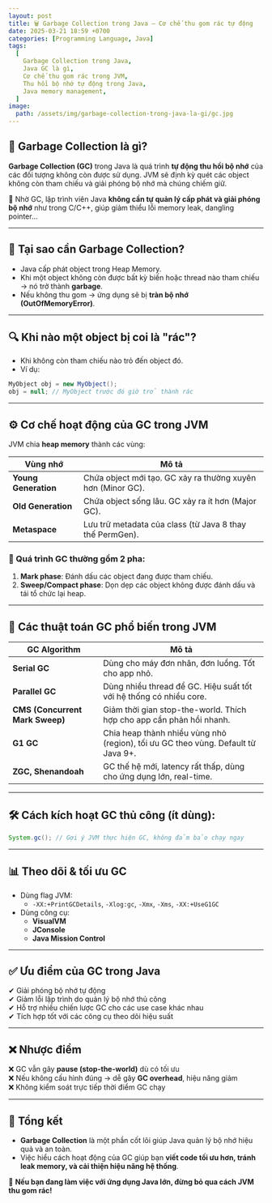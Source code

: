 ```yaml
---
layout: post
title: 🗑️ Garbage Collection trong Java – Cơ chế thu gom rác tự động
date: 2025-03-21 18:59 +0700
categories: [Programming Language, Java]
tags:
  [
    Garbage Collection trong Java,
    Java GC là gì,
    Cơ chế thu gom rác trong JVM,
    Thu hồi bộ nhớ tự động trong Java,
    Java memory management,
  ]
image:
  path: /assets/img/garbage-collection-trong-java-la-gi/gc.jpg
---
```


## 🎯 Garbage Collection là gì?
**Garbage Collection (GC)** trong Java là quá trình **tự động thu hồi bộ nhớ** của các đối tượng không còn được sử dụng. JVM sẽ định kỳ quét các object không còn tham chiếu và giải phóng bộ nhớ mà chúng chiếm giữ.

📌 Nhờ GC, lập trình viên Java **không cần tự quản lý cấp phát và giải phóng bộ nhớ** như trong C/C++, giúp giảm thiểu lỗi memory leak, dangling pointer...

---

## 🧠 Tại sao cần Garbage Collection?
- Java cấp phát object trong Heap Memory.
- Khi một object không còn được bất kỳ biến hoặc thread nào tham chiếu → nó trở thành **garbage**.
- Nếu không thu gom → ứng dụng sẽ bị **tràn bộ nhớ (OutOfMemoryError)**.

---

## 🔍 Khi nào một object bị coi là "rác"?
- Khi không còn tham chiếu nào trỏ đến object đó.
- Ví dụ:
```java
MyObject obj = new MyObject();
obj = null; // MyObject trước đó giờ trở thành rác
```

---

## ⚙️ Cơ chế hoạt động của GC trong JVM
JVM chia **heap memory** thành các vùng:

| Vùng nhớ      | Mô tả |
|---------------|------|
| **Young Generation** | Chứa object mới tạo. GC xảy ra thường xuyên hơn (Minor GC). |
| **Old Generation**   | Chứa object sống lâu. GC xảy ra ít hơn (Major GC). |
| **Metaspace**        | Lưu trữ metadata của class (từ Java 8 thay thế PermGen). |

### 📌 Quá trình GC thường gồm 2 pha:
1. **Mark phase**: Đánh dấu các object đang được tham chiếu.
2. **Sweep/Compact phase**: Dọn dẹp các object không được đánh dấu và tái tổ chức lại heap.

---

## 🔧 Các thuật toán GC phổ biến trong JVM

| GC Algorithm       | Mô tả |
|---------------------|------|
| **Serial GC**       | Dùng cho máy đơn nhân, đơn luồng. Tốt cho app nhỏ. |
| **Parallel GC**     | Dùng nhiều thread để GC. Hiệu suất tốt với hệ thống có nhiều core. |
| **CMS (Concurrent Mark Sweep)** | Giảm thời gian stop-the-world. Thích hợp cho app cần phản hồi nhanh. |
| **G1 GC**           | Chia heap thành nhiều vùng nhỏ (region), tối ưu GC theo vùng. Default từ Java 9+. |
| **ZGC, Shenandoah** | GC thế hệ mới, latency rất thấp, dùng cho ứng dụng lớn, real-time. |

---

## 🛠 Cách kích hoạt GC thủ công (ít dùng):
```java
System.gc(); // Gợi ý JVM thực hiện GC, không đảm bảo chạy ngay
```

---

## 📊 Theo dõi & tối ưu GC
- Dùng flag JVM:
  - `-XX:+PrintGCDetails`, `-Xlog:gc`, `-Xmx`, `-Xms`, `-XX:+UseG1GC`
- Dùng công cụ:
  - **VisualVM**
  - **JConsole**
  - **Java Mission Control**

---

## ✅ Ưu điểm của GC trong Java
✔ Giải phóng bộ nhớ tự động  
✔ Giảm lỗi lập trình do quản lý bộ nhớ thủ công  
✔ Hỗ trợ nhiều chiến lược GC cho các use case khác nhau  
✔ Tích hợp tốt với các công cụ theo dõi hiệu suất

---

## ❌ Nhược điểm
❌ GC vẫn gây **pause (stop-the-world)** dù có tối ưu  
❌ Nếu không cấu hình đúng → dễ gây **GC overhead**, hiệu năng giảm  
❌ Không kiểm soát trực tiếp thời điểm GC chạy

---

## 🧠 Tổng kết
- **Garbage Collection** là một phần cốt lõi giúp Java quản lý bộ nhớ hiệu quả và an toàn.
- Việc hiểu cách hoạt động của GC giúp bạn **viết code tối ưu hơn, tránh leak memory, và cải thiện hiệu năng hệ thống**.

🚀 **Nếu bạn đang làm việc với ứng dụng Java lớn, đừng bỏ qua cách JVM thu gom rác!**